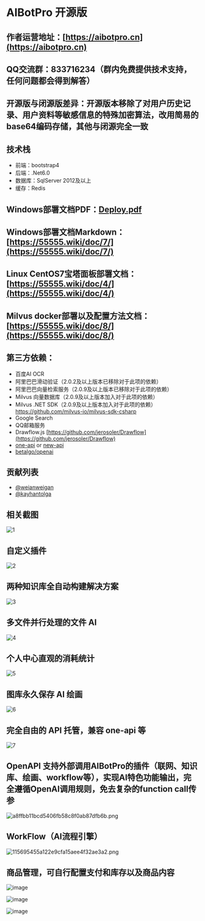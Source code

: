 # AIBotPro 开源版
## 作者运营地址：[https://aibotpro.cn](https://aibotpro.cn)
## QQ交流群：833716234（群内免费提供技术支持，任何问题都会得到解答）
## 开源版与闭源版差异：开源版本移除了对用户历史记录、用户资料等敏感信息的特殊加密算法，改用简易的base64编码存储，其他与闭源完全一致
## 技术栈
* 前端：bootstrap4
* 后端：.Net6.0
* 数据库：SqlServer 2012及以上
* 缓存：Redis
## Windows部署文档PDF：[Deploy.pdf](https://github.com/MayDay-wpf/AIBotPublic/blob/main/Deploy.pdf)
## Windows部署文档Markdown：[https://55555.wiki/doc/7/](https://55555.wiki/doc/7/)
## Linux CentOS7宝塔面板部署文档：[https://55555.wiki/doc/4/](https://55555.wiki/doc/4/)
## Milvus docker部署以及配置方法文档：[https://55555.wiki/doc/8/](https://55555.wiki/doc/8/)


## 第三方依赖：
* 百度AI OCR
* 阿里巴巴滑动验证（2.0.2及以上版本已移除对于此项的依赖）
* 阿里巴巴向量检索服务（2.0.9及以上版本已移除对于此项的依赖）
* Milvus 向量数据库（2.0.9及以上版本加入对于此项的依赖）
* Milvus .NET SDK（2.0.9及以上版本加入对于此项的依赖） [https://github.com/milvus-io/milvus-sdk-csharp ](https://github.com/milvus-io/milvus-sdk-csharp )
* Google Search
* QQ邮箱服务
* Drawflow.js [https://github.com/jerosoler/Drawflow](https://github.com/jerosoler/Drawflow)
*  [one-api](https://github.com/songquanpeng/one-api) or [new-api](https://github.com/Calcium-Ion/new-api)
*  [betalgo/openai](https://github.com/betalgo/openai)
  
## 贡献列表
* [@weianweigan](https://github.com/weianweigan)
* [@kayhantolga](https://github.com/kayhantolga)

## 相关截图
![1](https://i.mij.rip/2024/02/27/b47660352729d9028be6f7edd0bd2c51.png)

## 自定义插件
![2](https://i.mij.rip/2024/02/27/56b35026e63d56ffe3cfe11b188d6af4.png)

## 两种知识库全自动构建解决方案
![3](https://i.mij.rip/2024/02/27/f0312d58d44b6bff918986b6c39f89df.png)

## 多文件并行处理的文件 AI
![4](https://i.mij.rip/2024/02/27/a1681df1f0ea887d74beacf72adff1a6.png)

## 个人中心直观的消耗统计
![5](https://i.mij.rip/2024/02/27/ea673cde87609b7b053eaa30a93c7860.png)

## 图库永久保存 AI 绘画
![6](https://i.mij.rip/2024/02/27/c58fbc39e613517376e07e5a92ac3c23.png)

## 完全自由的 API 托管，兼容 one-api 等
![7](https://i.mij.rip/2024/02/27/cc8b844bdd329ddd301c169f312d5594.png)

## OpenAPI 支持外部调用AIBotPro的插件（联网、知识库、绘画、workflow等），实现AI特色功能输出，完全遵循OpenAI调用规则，免去复杂的function call传参
![a8ffbb11bcd5406fb58c8f0ab87dfb6b.png](https://ice.frostsky.com/2024/04/05/a8ffbb11bcd5406fb58c8f0ab87dfb6b.png)

## WorkFlow（AI流程引擎）
![115695455a122e9cfa15aee4f32ae3a2.png](https://ice.frostsky.com/2024/04/05/115695455a122e9cfa15aee4f32ae3a2.png)

## 商品管理，可自行配置支付和库存以及商品内容
![image](https://github.com/MayDay-wpf/AIBotPublic/assets/58774414/d27420c9-6ec4-4a23-996b-d183af4a823d)

![image](https://github.com/MayDay-wpf/AIBotPublic/assets/58774414/3dddc8d2-5edc-40df-b4fe-f4a28f7ec557)

![image](https://github.com/MayDay-wpf/AIBotPublic/assets/58774414/e8d12ff7-a300-4bab-bfca-56fd0d502e2f)




